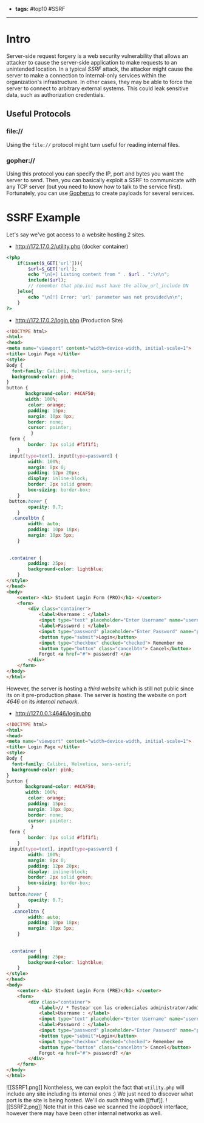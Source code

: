 - **tags:** #top10 #SSRF
-------------------
# Intro
Server-side request forgery is a web security vulnerability that allows an attacker to cause the server-side application to make requests to an unintended location. In a typical *SSRF* attack, the attacker might cause the server to make a connection to internal-only services within the organization's infrastructure. In other cases, they may be able to force the server to connect to arbitrary external systems. This could leak sensitive data, such as authorization credentials.
## Useful Protocols
### file:// 
Using the `file://` protocol might turn useful for reading internal files.
### gopher://
Using this protocol you can specify the IP, port and bytes you want the server to send. Then, you can basically exploit a SSRF to communicate with any TCP server (but you need to know how to talk to the service first). Fortunately, you can use [Gopherus](https://github.com/tarunkant/Gopherus) to create payloads for several services.
# SSRF Example
Let's say we've got access to a website hosting 2 sites. 
- http://172.17.0.2/utility.php (docker container)
```php
<?php
	if(isset($_GET['url'])){
		$url=$_GET['url'];
		echo "\n[+] Listing content from " . $url . ":\n\n";
		include($url);
		// remember that php.ini must have the allow_url_include ON
	}else{
		echo "\n[!] Error: 'url' parameter was not provided\n\n";
	}
?>
```
- http://172.17.0.2/login.php (Production Site)
```html
<!DOCTYPE html> 
<html> 
<head>
<meta name="viewport" content="width=device-width, initial-scale=1">
<title> Login Page </title>
<style> 
Body {
  font-family: Calibri, Helvetica, sans-serif;
  background-color: pink;
}
button { 
       background-color: #4CAF50; 
       width: 100%;
        color: orange; 
        padding: 15px; 
        margin: 10px 0px; 
        border: none; 
        cursor: pointer; 
         } 
 form { 
        border: 3px solid #f1f1f1; 
    } 
 input[type=text], input[type=password] { 
        width: 100%; 
        margin: 8px 0;
        padding: 12px 20px; 
        display: inline-block; 
        border: 2px solid green; 
        box-sizing: border-box; 
    }
 button:hover { 
        opacity: 0.7; 
    } 
  .cancelbtn { 
        width: auto; 
        padding: 10px 18px;
        margin: 10px 5px;
    } 
      
   
 .container { 
        padding: 25px; 
        background-color: lightblue;
    } 
</style> 
</head>  
<body>  
    <center> <h1> Student Login Form (PRO)</h1> </center> 
    <form>
        <div class="container"> 
            <label>Username : </label> 
            <input type="text" placeholder="Enter Username" name="username" required>
            <label>Password : </label> 
            <input type="password" placeholder="Enter Password" name="password" required>
            <button type="submit">Login</button> 
            <input type="checkbox" checked="checked"> Remember me 
            <button type="button" class="cancelbtn"> Cancel</button> 
            Forgot <a href="#"> password? </a> 
        </div> 
    </form>   
</body>   
</html>
```
However, the server is hosting a *third website* which is still not public since its on it pre-production phase. The server is hosting the website on port *4646* on its *internal network*.
- http://127.0.0.1:4646/login.php
```html
<!DOCTYPE html> 
<html> 
<head>
<meta name="viewport" content="width=device-width, initial-scale=1">
<title> Login Page </title>
<style> 
Body {
  font-family: Calibri, Helvetica, sans-serif;
  background-color: pink;
}
button { 
       background-color: #4CAF50; 
       width: 100%;
        color: orange; 
        padding: 15px; 
        margin: 10px 0px; 
        border: none; 
        cursor: pointer; 
         } 
 form { 
        border: 3px solid #f1f1f1; 
    } 
 input[type=text], input[type=password] { 
        width: 100%; 
        margin: 8px 0;
        padding: 12px 20px; 
        display: inline-block; 
        border: 2px solid green; 
        box-sizing: border-box; 
    }
 button:hover { 
        opacity: 0.7; 
    } 
  .cancelbtn { 
        width: auto; 
        padding: 10px 18px;
        margin: 10px 5px;
    } 
      
   
 .container { 
        padding: 25px; 
        background-color: lightblue;
    } 
</style> 
</head>  
<body>  
    <center> <h1> Student Login Form (PRE)</h1> </center> 
    <form>
        <div class="container"> 
            <label>// * Testear con las credenciales administrator/adm1n$13_2023 (Mismas que las de PRO)</label><br></br>
            <label>Username : </label> 
            <input type="text" placeholder="Enter Username" name="username" required>
            <label>Password : </label> 
            <input type="password" placeholder="Enter Password" name="password" required>
            <button type="submit">Login</button> 
            <input type="checkbox" checked="checked"> Remember me 
            <button type="button" class="cancelbtn"> Cancel</button> 
            Forgot <a href="#"> password? </a> 
        </div> 
    </form>   
</body>   
</html>
```
![[SSRF1.png]]
Nontheless, we can exploit the fact that `utility.php` will include any site including its internal ones :)
We just need to discover what port is the site is being hosted. We'll do such thing with [[ffuf]].
![[SSRF2.png]]
Note that in this case we scanned the *loopback* interface, however there may have been other internal networks as well.